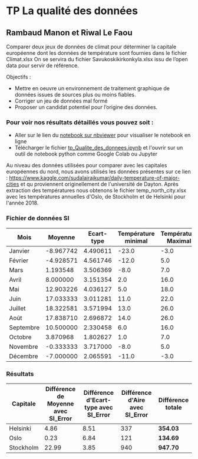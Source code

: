 # TP La qualité des données

## Rambaud Manon et Riwal Le Faou

Comparer deux jeux de données de climat pour déterminer la capitale européenne dont les données de
température sont fournies dans le fichier Climat.xlsx On se servira du fichier Savukoskikirkonkyla.xlsx issu de l’open data pour servir de référence.

Objectifs :

* Mettre en oeuvre un environnement de traitement graphique de données issues de sources plus ou
moins fiables.
* Corriger un jeu de données mal formé
* Proposer un candidat potentiel pour l’origine des données.

### Pour voir nos résultats détaillés vous pouvez soit :
* Aller sur le lien du <a href="https://nbviewer.jupyter.org/github/rbdManon/tp_qualite_donnees/blob/main/tp_Qualite_des_donnees.ipynb?flush_cache=True">notebook sur nbviewer</a> pour visualiser le notebook en ligne
* Télécharger le fichier <a href="https://github.com/rbdManon/tp_qualite_donnees/blob/main/tp_Qualite_des_donnees.ipynb">tp_Qualite_des_donnees.ipynb</a> et l'ouvrir sur un outil de notebook python comme Google Colab ou Jupyter

Au niveau des données utilisées pour comparer avec les capitales européennes du nord, nous avons utilisés les données présentes sur ce lien : https://www.kaggle.com/sudalairajkumar/daily-temperature-of-major-cities et qu proviennent originellement de l'université de Dayton. Après extraction des températures nous obtenons le fichier temp_north_city.xlsx avec les températures annuelles d'Oslo, de Stockholm et de Helsinki pour l'année 2018.
### Fichier de données SI

| Mois      |      Moyenne    |  Ecart-type |   Température minimal    |  Température Maximal
| --------------|-----------------|------------| ---------- | ---------- |
| Janvier  |        -8.967742       |      4.490611    |      -23.0     | -3.0 |
| Février    |       -4.928571      |      4.561746    |     -12.0      | 5.0 |
| Mars     |        1.193548       |     3.506369     |      -8.0    | 7.0|
| Avril     |        8.000000        |    3.151354   |     2.0    | 16.0|
| Mai     |        12.903226       |      4.036127     |    5.0      | 18.0 |
| Juin     |        17.033333       |     3.011281    |      11.0     | 22.0 |
| Juillet     |       18.322581       |      3.571994     |   13.0      | 26.0 |
| Août     |         17.838710      |     2.696872    |      14.0     | 26.0 |
| Septembre     |        10.500000        |      2.330458     |     6.0    | 16.0 |
| Octobre     |        3.870968        |     1.802627    |      1.0     | 7.0 |
| Novembre     |       -0.333333        |     3.717000     |     -8.0     | 5.0 |
| Décembre     |        -7.000000       |      2.065591     |    -11.0     | -3.0 |








### Résultats

| Capitale      |     Différence de Moyenne avec SI_Error     |  Différence d'Ecart-type avec SI_Error |  Différence d'Aire avec SI_Error      |  Différence totale
| --------------|-----------------|------------| ---------- | ---------- |
| Helsinki      |        4.86        |      8.51     |      337     | **354.03**|
| Oslo          |        0.23        |      6.84     |      121     | **134.69**|
| Stockholm     |        22.99        |      3.85     |      940     | **947.70**|
